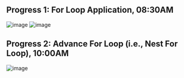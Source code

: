 ## Progress 1: For Loop Application, 08:30AM
![image](https://github.com/Gwyn04/U1114171001/assets/162245831/45710956-2ebc-4a28-b94e-37ab7428083c)
![image](https://github.com/Gwyn04/U1114171001/assets/162245831/b73661e4-2cf1-49bb-bd61-570721ecf03b)
## Progress 2: Advance For Loop (i.e., Nest For Loop), 10:00AM
![image](https://github.com/Gwyn04/U1114171001/assets/162245831/2c8d7e91-60ab-4ca0-a02c-ad173082c948)
